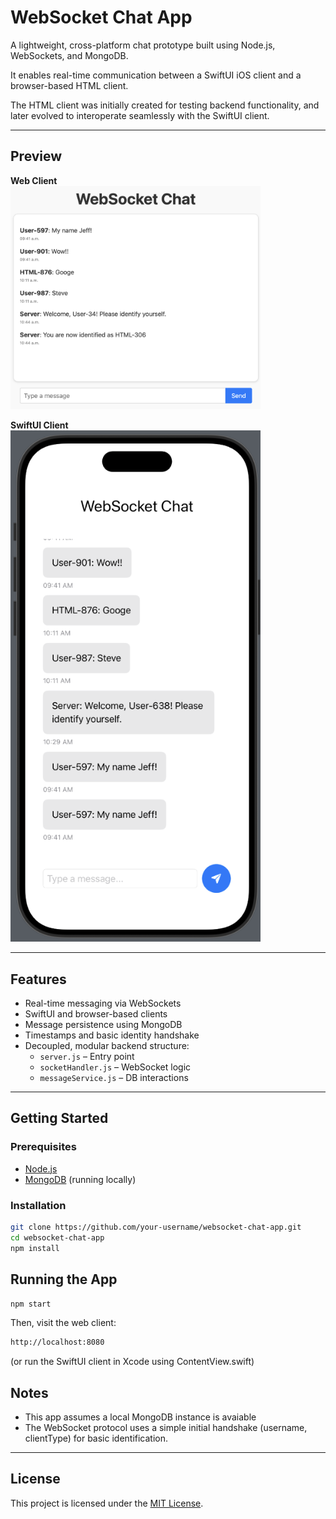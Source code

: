 # WebSocket Chat App

A lightweight, cross-platform chat prototype built using Node.js, WebSockets, and MongoDB.  

It enables real-time communication between a SwiftUI iOS client and a browser-based HTML client.

The HTML client was initially created for testing backend functionality, and later evolved to interoperate seamlessly with the SwiftUI client.

---

## Preview

**Web Client**  
<img src="public/assets/web-client.png" alt="Web Client" width="400"/>


**SwiftUI Client**  
<img src="public/assets/swift-client.png" alt="SwiftUI Client" width="400"/>

---

## Features

- Real-time messaging via WebSockets
- SwiftUI and browser-based clients
- Message persistence using MongoDB
- Timestamps and basic identity handshake
- Decoupled, modular backend structure:
  - `server.js` – Entry point
  - `socketHandler.js` – WebSocket logic
  - `messageService.js` – DB interactions

---

## Getting Started

### Prerequisites

- [Node.js](https://nodejs.org/)
- [MongoDB](https://www.mongodb.com/) (running locally)

### Installation

```bash
git clone https://github.com/your-username/websocket-chat-app.git
cd websocket-chat-app
npm install
```

## Running the App

```bash 
npm start
```

Then, visit the web client:

```bash
http://localhost:8080
```
(or run the SwiftUI client in Xcode using ContentView.swift)

## Notes
- This app assumes a local MongoDB instance is avaiable
- The WebSocket protocol uses a simple initial handshake (username, clientType) for basic identification.

---

## License

This project is licensed under the [MIT License](LICENSE).